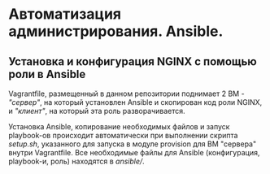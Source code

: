 # Автоматизация администрирования. Ansible.
## Установка и конфигурация NGINX с помощью роли в Ansible
Vagrantfile, размещенный в данном репозитории поднимает 2 ВМ - *"сервер"*, на который установлен Ansible и скопирован код  роли NGINX, и *"клиент"*, на который эта роль разворачивается. 

Установка Ansible, копирование необходимых файлов и запуск playbook-ов происходит автоматически при выполнении скрипта *setup.sh*, указанного для запуска в модуле provision для ВМ "сервера" внутри Vagrantfile. Все необходимые файлы для Ansible (конфигурация, playbook-и, роль) находятся в *ansible/*.